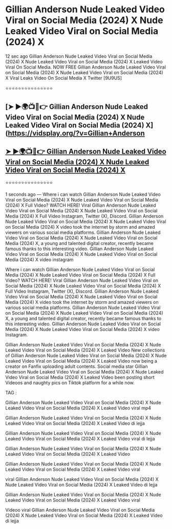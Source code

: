 ﻿# Gillian Anderson Nude Leaked Video Viral on Social Media (2024) X Nude Leaked Video Viral on Social Media (2024) X



12 sec ago Gillian Anderson Nude Leaked Video Viral on Social Media (2024) X Nude Leaked Video Viral on Social Media (2024) X Leaked Video Viral On Social Media. NOW FREE Gillian Anderson Nude Leaked Video Viral on Social Media (2024) X Nude Leaked Video Viral on Social Media (2024) X Viral Leaks Video On Social Media X Twitter [9U9US]

⭐⭐⭐⭐⭐⭐⭐⭐⭐⭐⭐⭐⭐⭐⭐

## [➤ ►🌍📺📱👉 Gillian Anderson Nude Leaked Video Viral on Social Media (2024) X Nude Leaked Video Viral on Social Media (2024) X](https://vidsplay.org/?v=Gillian+Anderson

## [➤ ►🌍📺📱👉 Gillian Anderson Nude Leaked Video Viral on Social Media (2024) X Nude Leaked Video Viral on Social Media (2024) X](https://vidsplay.org/?v=Gillian+Anderson)


⭐⭐⭐⭐⭐⭐⭐⭐⭐⭐⭐⭐⭐⭐⭐



1 seconds ago — Where i can watch Gillian Anderson Nude Leaked Video Viral on Social Media (2024) X Nude Leaked Video Viral on Social Media (2024) X Full Video? WATCH HERE! Viral Gillian Anderson Nude Leaked Video Viral on Social Media (2024) X Nude Leaked Video Viral on Social Media (2024) X Full Video Instagram, Twitter (X), Discord. Gillian Anderson Nude Leaked Video Viral on Social Media (2024) X Nude Leaked Video Viral on Social Media (2024) X video took the internet by storm and amazed viewers on various social media platforms. Gillian Anderson Nude Leaked Video Viral on Social Media (2024) X Nude Leaked Video Viral on Social Media (2024) X, a young and talented digital creator, recently became famous thanks to this interesting video. Gillian Anderson Nude Leaked Video Viral on Social Media (2024) X Nude Leaked Video Viral on Social Media (2024) X video instagram

Where i can watch Gillian Anderson Nude Leaked Video Viral on Social Media (2024) X Nude Leaked Video Viral on Social Media (2024) X Full Video? WATCH HERE! Viral Gillian Anderson Nude Leaked Video Viral on Social Media (2024) X Nude Leaked Video Viral on Social Media (2024) X Full Video Instagram, Twitter (X), Discord. Gillian Anderson Nude Leaked Video Viral on Social Media (2024) X Nude Leaked Video Viral on Social Media (2024) X video took the internet by storm and amazed viewers on various social media platforms. Gillian Anderson Nude Leaked Video Viral on Social Media (2024) X Nude Leaked Video Viral on Social Media (2024) X, a young and talented digital creator, recently became famous thanks to this interesting video. Gillian Anderson Nude Leaked Video Viral on Social Media (2024) X Nude Leaked Video Viral on Social Media (2024) X video Instagram.

Gillian Anderson Nude Leaked Video Viral on Social Media (2024) X Nude Leaked Video Viral on Social Media (2024) X Leaked Video New collections of Gillian Anderson Nude Leaked Video Viral on Social Media (2024) X Nude Leaked Video Viral on Social Media (2024) X Leaked Video now being a creator on Fanfix uploading adult contents. Social media star Gillian Anderson Nude Leaked Video Viral on Social Media (2024) X Nude Leaked Video Viral on Social Media (2024) X Leaked Video been posting short Videoos and naughty pics on Tiktok platform for a while now.

TAG :

 

Gillian Anderson Nude Leaked Video Viral on Social Media (2024) X Nude Leaked Video Viral on Social Media (2024) X Leaked Video viral mp4

 

Gillian Anderson Nude Leaked Video Viral on Social Media (2024) X Nude Leaked Video Viral on Social Media (2024) X Leaked Video di lejja

 

Gillian Anderson Nude Leaked Video Viral on Social Media (2024) X Nude Leaked Video Viral on Social Media (2024) X Leaked Video viral di lejja

 

Gillian Anderson Nude Leaked Video Viral on Social Media (2024) X Nude Leaked Video Viral on Social Media (2024) X Leaked Video

 

Gillian Anderson Nude Leaked Video Viral on Social Media (2024) X Nude Leaked Video Viral on Social Media (2024) X Leaked Video viral

 

viral Gillian Anderson Nude Leaked Video Viral on Social Media (2024) X Nude Leaked Video Viral on Social Media (2024) X Leaked Video di lejja

 

Gillian Anderson Nude Leaked Video Viral on Social Media (2024) X Nude Leaked Video Viral on Social Media (2024) X Leaked Video viral

 

Videoo viral Gillian Anderson Nude Leaked Video Viral on Social Media (2024) X Nude Leaked Video Viral on Social Media (2024) X Leaked Video di lejja